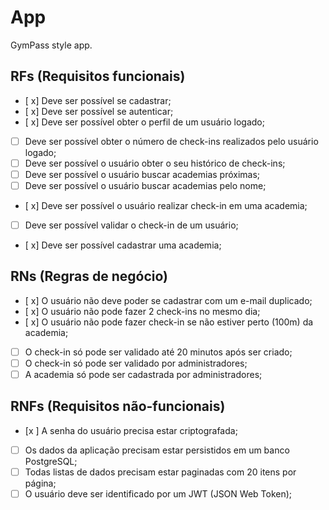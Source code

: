 # App

GymPass style app.

## RFs (Requisitos funcionais)

- [ x] Deve ser possível se cadastrar;
- [ x] Deve ser possível se autenticar;
- [ x] Deve ser possível obter o perfil de um usuário logado;
- [ ] Deve ser possível obter o número de check-ins realizados pelo usuário logado;
- [ ] Deve ser possível o usuário obter o seu histórico de check-ins;
- [ ] Deve ser possível o usuário buscar academias próximas;
- [ ] Deve ser possível o usuário buscar academias pelo nome;
- [ x] Deve ser possível o usuário realizar check-in em uma academia;
- [ ] Deve ser possível validar o check-in de um usuário;
- [ x] Deve ser possível cadastrar uma academia;

## RNs (Regras de negócio)

- [ x] O usuário não deve poder se cadastrar com um e-mail duplicado;
- [ x] O usuário não pode fazer 2 check-ins no mesmo dia;
- [ x] O usuário não pode fazer check-in se não estiver perto (100m) da academia;
- [ ] O check-in só pode ser validado até 20 minutos após ser criado;
- [ ] O check-in só pode ser validado por administradores;
- [ ] A academia só pode ser cadastrada por administradores;

## RNFs (Requisitos não-funcionais)

- [x ] A senha do usuário precisa estar criptografada;
- [ ] Os dados da aplicação precisam estar persistidos em um banco PostgreSQL;
- [ ] Todas listas de dados precisam estar paginadas com 20 itens por página;
- [ ] O usuário deve ser identificado por um JWT (JSON Web Token);